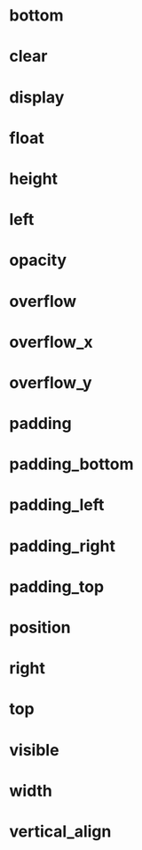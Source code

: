 # bottom

# clear

# display

# float

# height

# left

# opacity

# overflow

# overflow_x

# overflow_y

# padding

# padding_bottom

# padding_left

# padding_right

# padding_top

# position

# right

# top

# visible

# width

# vertical_align
